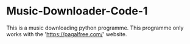 # Music-Downloader-Code-1
This is a music downloading python programme. This programme only works with the 'https://pagalfree.com/' website. 
